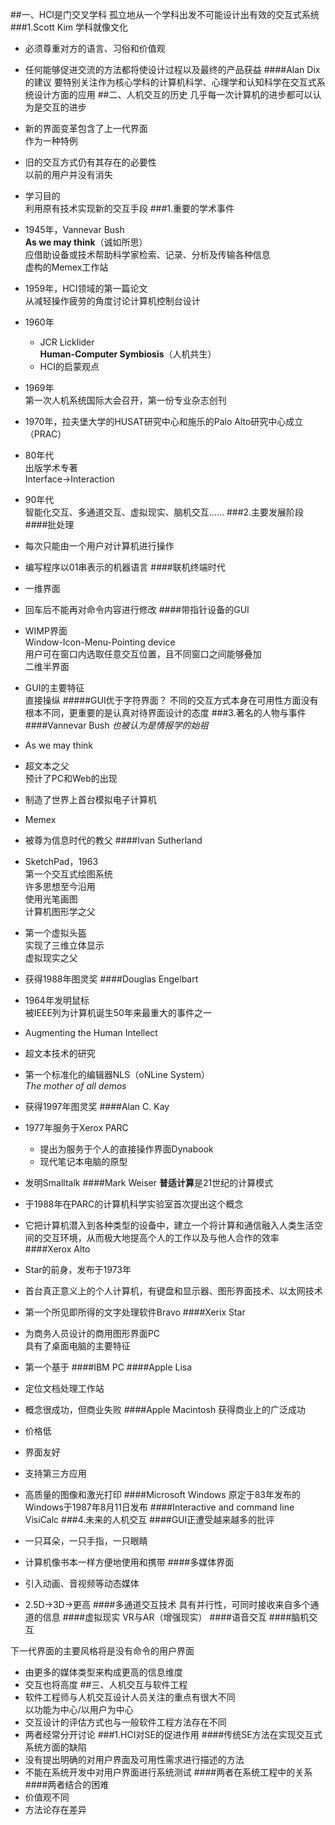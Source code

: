 ##一、HCI是门交叉学科
孤立地从一个学科出发不可能设计出有效的交互式系统
###1.Scott Kim
学科就像文化

* 必须尊重对方的语言、习俗和价值观
* 任何能够促进交流的方法都将使设计过程以及最终的产品获益
####Alan Dix的建议
要特别关注作为核心学科的计算机科学、心理学和认知科学在交互式系统设计方面的应用
##二、人机交互的历史
几乎每一次计算机的进步都可以认为是交互的进步

* 新的界面变革包含了上一代界面  
作为一种特例
* 旧的交互方式仍有其存在的必要性  
以前的用户并没有消失
* 学习目的  
利用原有技术实现新的交互手段
###1.重要的学术事件
* 1945年，Vannevar Bush  
**As we may think**（诚如所思）  
应借助设备或技术帮助科学家检索、记录、分析及传输各种信息  
虚构的Memex工作站
* 1959年，HCI领域的第一篇论文  
从减轻操作疲劳的角度讨论计算机控制台设计
* 1960年
	* JCR Licklider  
	**Human-Computer Symbiosis**（人机共生）
	* HCI的启蒙观点
* 1969年  
第一次人机系统国际大会召开，第一份专业杂志创刊
* 1970年，拉夫堡大学的HUSAT研究中心和施乐的Palo Alto研究中心成立（PRAC）
* 80年代  
出版学术专著  
Interface->Interaction
* 90年代  
智能化交互、多通道交互、虚拟现实、脑机交互……
###2.主要发展阶段
####批处理
* 每次只能由一个用户对计算机进行操作
* 编写程序以01串表示的机器语言
####联机终端时代
* 一维界面
* 回车后不能再对命令内容进行修改
####带指针设备的GUI
* WIMP界面  
Window-Icon-Menu-Pointing device  
用户可在窗口内选取任意交互位置，且不同窗口之间能够叠加  
二维半界面
* GUI的主要特征  
直接操纵
#####GUI优于字符界面？
不同的交互方式本身在可用性方面没有根本不同，更重要的是认真对待界面设计的态度
###3.著名的人物与事件
####Vannevar Bush
*也被认为是情报学的始祖*

* As we may think
* 超文本之父  
预计了PC和Web的出现
* 制造了世界上首台模拟电子计算机
* Memex
* 被尊为信息时代的教父
####Ivan Sutherland
* SketchPad，1963  
第一个交互式绘图系统  
许多思想至今沿用  
使用光笔画图  
计算机图形学之父
* 第一个虚拟头盔  
实现了三维立体显示  
虚拟现实之父
* 获得1988年图灵奖
####Douglas Engelbart
* 1964年发明鼠标  
被IEEE列为计算机诞生50年来最重大的事件之一
* Augmenting the Human Intellect
* 超文本技术的研究
* 第一个标准化的编辑器NLS（oNLine System）  
*The mother of all demos*
* 获得1997年图灵奖
####Alan C. Kay
* 1977年服务于Xerox PARC
	* 提出为服务于个人的直接操作界面Dynabook
	* 现代笔记本电脑的原型
* 发明Smalltalk
####Mark Weiser
**普适计算**是21世纪的计算模式

* 于1988年在PARC的计算机科学实验室首次提出这个概念
* 它把计算机潜入到各种类型的设备中，建立一个将计算和通信融入人类生活空间的交互环境，从而极大地提高个人的工作以及与他人合作的效率
####Xerox Alto
* Star的前身，发布于1973年
* 首台真正意义上的个人计算机，有键盘和显示器、图形界面技术、以太网技术
* 第一个所见即所得的文字处理软件Bravo
####Xerix Star
* 为商务人员设计的商用图形界面PC  
具有了桌面电脑的主要特征
* 第一个基于
####IBM PC
####Apple Lisa
* 定位文档处理工作站
* 概念很成功，但商业失败
####Apple Macintosh
获得商业上的广泛成功

* 价格低
* 界面友好
* 支持第三方应用
* 高质量的图像和激光打印
####Microsoft Windows
原定于83年发布的Windows于1987年8月11日发布
####Interactive and command line
VisiCalc
###4.未来的人机交互
####GUI正遭受越来越多的批评
* 一只耳朵，一只手指，一只眼睛
* 计算机像书本一样方便地使用和携带
####多媒体界面
* 引入动画、音视频等动态媒体
* 2.5D->3D->更高
####多通道交互技术
具有并行性，可同时接收来自多个通道的信息
####虚拟现实
VR与AR（增强现实）
####语音交互
####脑机交互

下一代界面的主要风格将是没有命令的用户界面

* 由更多的媒体类型来构成更高的信息维度
* 交互也将高度
##三、人机交互与软件工程
* 软件工程师与人机交互设计人员关注的重点有很大不同  
以功能为中心/以用户为中心
* 交互设计的评估方式也与一般软件工程方法存在不同
* 两者经常分开讨论
###1.HCI对SE的促进作用
####传统SE方法在实现交互式系统方面的缺陷
* 没有提出明确的对用户界面及可用性需求进行描述的方法
* 不能在系统开发中对用户界面进行系统测试
####两者在系统工程中的关系
####两者结合的困难
* 价值观不同
* 方法论存在差异